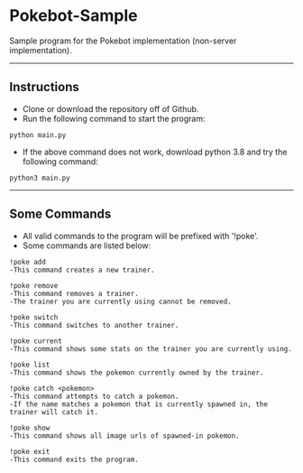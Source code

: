 # Pokebot-Sample
Sample program for the Pokebot implementation (non-server implementation).

---

## Instructions
* Clone or download the repository off of Github.
* Run the following command to start the program:

```
python main.py
```

* If the above command does not work, download python 3.8 and try the following command:

```
python3 main.py
```

---

## Some Commands

* All valid commands to the program will be prefixed with '!poke'. 
* Some commands are listed below:

```
!poke add
-This command creates a new trainer.

!poke remove
-This command removes a trainer.
-The trainer you are currently using cannot be removed.

!poke switch
-This command switches to another trainer.

!poke current
-This command shows some stats on the trainer you are currently using.

!poke list
-This command shows the pokemon currently owned by the trainer.

!poke catch <pokemon>
-This command attempts to catch a pokemon.
-If the name matches a pokemon that is currently spawned in, the trainer will catch it.

!poke show
-This command shows all image urls of spawned-in pokemon.

!poke exit
-This command exits the program.
```
